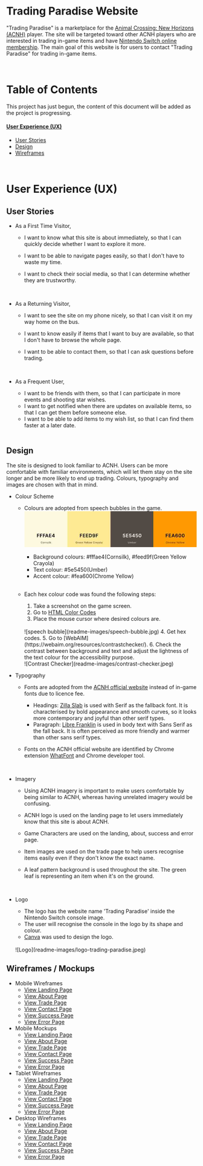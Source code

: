 # Trading Paradise Website

"Trading Paradise" is a marketplace for the [Animal Crossing: New Horizons (ACNH)](https://en.wikipedia.org/wiki/Animal_Crossing:_New_Horizons) player. The site will be targeted toward other ACNH players who are interested in trading in-game items and have [Nintendo Switch online membership](https://www.nintendo.com/switch/online-service/). The main goal of this website is for users to contact "Trading Paradise" for trading in-game items.

<br>

# Table of Contents

This project has just begun, the content of this document will be added as the project is progressing.

#### [User Experience (UX)](<#user-experience-(ux)>)

- [User Stories](#user-stories)
- [Design](#design)
- [Wireframes](#wireframes)

<br>

# User Experience (UX)

## User Stories

- As a First Time Visitor,

  - I want to know what this site is about immediately, so that I can quickly decide whether I want to explore it more.
  - I want to be able to navigate pages easily, so that I don't have to waste my time.
  - I want to check their social media, so that I can determine whether they are trustworthy.
    
    <br>

- As a Returning Visitor,

  - I want to see the site on my phone nicely, so that I can visit it on my way home on the bus.
  - I want to know easily if items that I want to buy are available, so that I don't have to browse the whole page.
  - I want to be able to contact them, so that I can ask questions before trading.

    <br>

- As a Frequent User,

  - I want to be friends with them, so that I can participate in more events and shooting star wishes.
  - I want to get notified when there are updates on available items, so that I can get them before someone else.
  - I want to be able to add items to my wish list, so that I can find them faster at a later date.

  <br>

## Design

The site is designed to look familiar to ACNH. Users can be more comfortable with familiar environments, which will let them stay on the site longer and be more likely to end up trading. Colours, typography and images are chosen with that in mind.

- Colour Scheme
  - Colours are adopted from speech bubbles in the game.
  ![Colour Scheme](readme-images/colour-scheme.jpg)
    - Background colours: #fffae4(Cornsilk), #feed9f(Green Yellow Crayola)
    - Text colour: #5e5450(Umber)
    - Accent colour: #fea600(Chrome Yellow)

    <br>

  - Each hex colour code was found the following steps:

    1.  Take a screenshot on the game screen.
    2.  Go to [HTML Color Codes](https://html-color-codes.info/colors-from-image/)
    3.  Place the mouse cursor where desired colours are.
    <br>
    ![speech bubble](readme-images/speech-bubble.jpg)
    4.  Get hex codes.
    5.  Go to [WebAIM](https://webaim.org/resources/contrastchecker/).
    6.  Check the contrast between background and text and adjust the lightness of the text colour for the accessibility purpose.
    <br>
    ![Contrast Checker](readme-images/contrast-checker.jpeg)

    <br>

- Typography

  - Fonts are adopted from the [ACNH official website](https://www.animal-crossing.com/new-horizons/) instead of in-game fonts due to licence fee.
    - Headings: [Zilla Slab](https://fonts.google.com/specimen/Zilla+Slab) is used with Serif as the fallback font. It is characterised by bold appearance and smooth curves, so it looks more contemporary and joyful than other serif types.
    - Paragraph: [Libre Franklin](https://fonts.google.com/specimen/Libre+Franklin) is used in body text with Sans Serif as the fall back. It is often perceived as more friendly and warmer than other sans serif types.
  - Fonts on the ACNH official website are identified by Chrome extension [WhatFont](https://chrome.google.com/webstore/detail/whatfont/jabopobgcpjmedljpbcaablpmlmfcogm) and Chrome developer tool.

    <br>

- Imagery

  - Using ACNH imagery is important to make users comfortable by being similar to ACNH, whereas having unrelated imagery would be confusing.
  - ACNH logo is used on the landing page to let users immediately know that this site is about ACNH.
  - Game Characters are used on the landing, about, success and error page.
  - Item images are used on the trade page to help users recognise items easily even if they don't know the exact name.
  - A leaf pattern background is used throughout the site. The green leaf is representing an item when it's on the ground.

    <br>

- Logo

  - The logo has the website name 'Trading Paradise' inside the Nintendo Switch console image.
  - The user will recognise the console in the logo by its shape and colour.
  - [Canva](https://www.canva.com/) was used to design the logo.
  <br>
  ![Logo](readme-images/logo-trading-paradise.jpeg)  
    
  <br>

## Wireframes / Mockups
- Mobile Wireframes
  - [View Landing Page](readme-images/mobile-wireframes/landing.jpeg)
  - [View About Page](readme-images/mobile-wireframes/about.jpeg)
  - [View Trade Page](readme-images/mobile-wireframes/trade.jpeg)
  - [View Contact Page](readme-images/mobile-wireframes/contact.jpeg)
  - [View Success Page](readme-images/mobile-wireframes/success.jpeg)
  - [View Error Page](readme-images/mobile-wireframes/error.jpeg)
- Mobile Mockups
  - [View Landing Page](readme-images/mobile-mockup/landing.jpeg)
  - [View About Page](readme-images/mobile-mockup/about.jpeg)
  - [View Trade Page](readme-images/mobile-mockup/trade.jpeg)
  - [View Contact Page](readme-images/mobile-mockup/contact.jpeg)
  - [View Success Page](readme-images/mobile-mockup/success.jpeg)
  - [View Error Page](readme-images/mobile-mockup/error.jpeg)
- Tablet Wireframes
  - [View Landing Page](readme-images/tablet-wireframes/landing.jpeg)
  - [View About Page](readme-images/tablet-wireframes/about.jpeg)
  - [View Trade Page](readme-images/tablet-wireframes/trade.jpeg)
  - [View Contact Page](readme-images/tablet-wireframes/contact.jpeg)
  - [View Success Page](readme-images/tablet-wireframes/success.jpeg)
  - [View Error Page](readme-images/tablet-wireframes/error.jpeg)
- Desktop Wireframes
  - [View Landing Page](readme-images/desktop-wireframes/landing.jpeg)
  - [View About Page](readme-images/desktop-wireframes/about.jpeg)
  - [View Trade Page](readme-images/desktop-wireframes/trade.jpeg)
  - [View Contact Page](readme-images/desktop-wireframes/contact.jpeg)
  - [View Success Page](readme-images/desktop-wireframes/success.jpeg)
  - [View Error Page](readme-images/desktop-wireframes/error.jpeg)
    